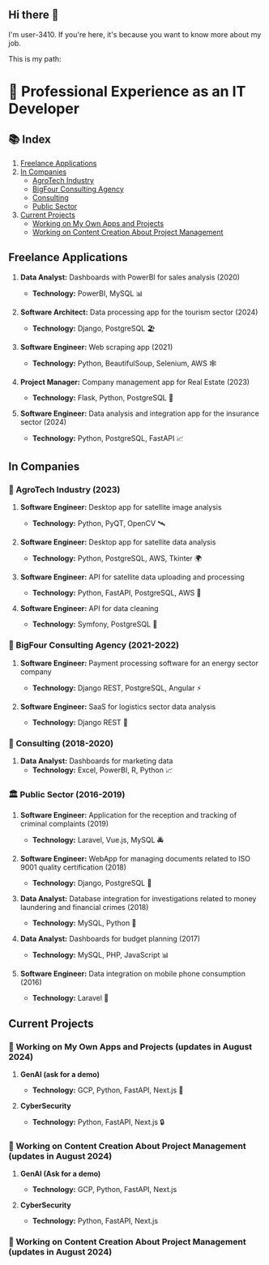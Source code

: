 ## Hi there 👋

I'm user-3410. If you're here, it's because you want to know more about my job.

This is my path:

# 🚀 Professional Experience as an IT Developer

## 📚 Index
1. [Freelance Applications](#freelance-applications)
2. [In Companies](#in-companies)
   - [AgroTech Industry](#agrotech-industry)
   - [BigFour Consulting Agency](#bigfour-consulting-agency)
   - [Consulting](#consulting)
   - [Public Sector](#public-sector)
3. [Current Projects](#current-projects)
   - [Working on My Own Apps and Projects](#working-on-my-own-apps-and-projects)
   - [Working on Content Creation About Project Management](#working-on-content-creation-about-project-management)

## Freelance Applications

1. **Data Analyst:** Dashboards with PowerBI for sales analysis (2020)
   - **Technology:** PowerBI, MySQL 📊

2. **Software Architect:** Data processing app for the tourism sector (2024)
   - **Technology:** Django, PostgreSQL 🏖️

3. **Software Engineer:** Web scraping app (2021)
   - **Technology:** Python, BeautifulSoup, Selenium, AWS 🕸️

4. **Project Manager:** Company management app for Real Estate (2023)
   - **Technology:** Flask, Python, PostgreSQL 🏢

5. **Software Engineer:** Data analysis and integration app for the insurance sector (2024)
   - **Technology:** Python, PostgreSQL, FastAPI 📈

## In Companies

### 🌾 AgroTech Industry (2023)

1. **Software Engineer:** Desktop app for satellite image analysis
   - **Technology:** Python, PyQT, OpenCV 🛰️

2. **Software Engineer:** Desktop app for satellite data analysis
   - **Technology:** Python, PostgreSQL, AWS, Tkinter 🌍

3. **Software Engineer:** API for satellite data uploading and processing
   - **Technology:** Python, FastAPI, PostgreSQL, AWS 🚀

4. **Software Engineer:** API for data cleaning
   - **Technology:** Symfony, PostgreSQL 🧹

### 💼 BigFour Consulting Agency (2021-2022)

1. **Software Engineer:** Payment processing software for an energy sector company
   - **Technology:** Django REST, PostgreSQL, Angular ⚡

2. **Software Engineer:** SaaS for logistics sector data analysis
   - **Technology:** Django REST 🚛

### 🧩 Consulting (2018-2020)

1. **Data Analyst:** Dashboards for marketing data
   - **Technology:** Excel, PowerBI, R, Python 📈

### 🏛️ Public Sector (2016-2019)

1. **Software Engineer:** Application for the reception and tracking of criminal complaints (2019)
   - **Technology:** Laravel, Vue.js, MySQL 🚔

2. **Software Engineer:** WebApp for managing documents related to ISO 9001 quality certification (2018)
   - **Technology:** Django, PostgreSQL 📑

5. **Data Analyst:** Database integration for investigations related to money laundering and financial crimes (2018)
   - **Technology:** MySQL, Python 💸

4. **Data Analyst:** Dashboards for budget planning (2017)
   - **Technology:** MySQL, PHP, JavaScript 📊

3. **Software Engineer:** Data integration on mobile phone consumption (2016)
   - **Technology:** Laravel 📱

## Current Projects

### 🌟 Working on My Own Apps and Projects (updates in August 2024)

1. **GenAI (ask for a demo)**
   - **Technology:** GCP, Python, FastAPI, Next.js 🤖

2. **CyberSecurity**
   - **Technology:** Python, FastAPI, Next.js 🔒

### 📅 Working on Content Creation About Project Management (updates in August 2024)

1. **GenAI (Ask for a demo)**
   - **Technology:** GCP, Python, FastAPI, Next.js

2. **CyberSecurity**
   - **Technology:** Python, FastAPI, Next.js

### 📅 Working on Content Creation About Project Management (updates in August 2024)

